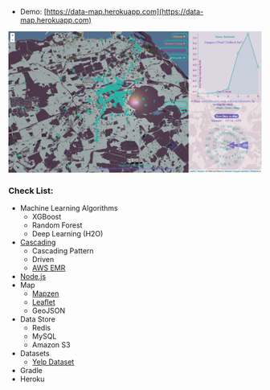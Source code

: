 * Demo: [https://data-map.herokuapp.com](https://data-map.herokuapp.com)      
       
![demo](pics/demo.png)  

### Check List:
* Machine Learning Algorithms
  * XGBoost
  * Random Forest
  * Deep Learning (H2O)
* [Cascading](cascading-yelpdataset)
  * Cascading Pattern 
  * Driven
  * [AWS EMR](cascading-yelpdataset/awsscripts)
* [Node.js](nodejs-webgl)
* Map
  * [Mapzen](https://mapzen.com/)
  * [Leaflet](http://leafletjs.com/)
  * GeoJSON
* Data Store
  * Redis
  * MySQL
  * Amazon S3
* Datasets
  * [Yelp Dataset](http://www.yelp.com/dataset_challenge)
* Gradle
* Heroku
